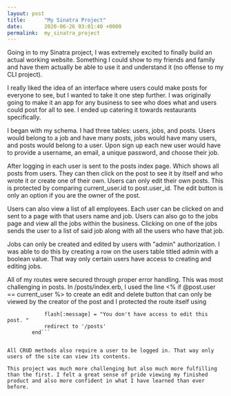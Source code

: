 ```yaml
---
layout: post
title:      "My Sinatra Project"
date:       2020-06-26 03:01:40 +0000
permalink:  my_sinatra_project
---
```



Going in to my Sinatra project, I was extremely excited to finally build an actual working website. Something I could show to my friends and family and have them actually be able to use it and understand it (no offense to my CLI project). 

I really liked the idea of an interface where users could make posts for everyone to see, but I wanted to take it one step further. I was originally going to make it an app for any business to see who does what and users could post for all to see. I ended up catering it towards restaurants specifically. 

I began with my schema. I had three tables: users, jobs, and posts. Users would belong to a job and have many posts, jobs would have many users, and posts would belong to a user. Upon sign up each new user would have to provide a username, an email, a unique password, and choose their job. 

After logging in each user is sent to the posts index page. Which shows all posts from users. They can then click on the post to see it by itself and who wrote it or create one of their own. Users can only edit their own posts. This is protected by comparing current_user.id to post.user_id. The edit button is only an option if you are the owner of the post. 

Users can also view a list of all employees. Each user can be clicked on and sent to a page with that users name and job. Users can also go to the jobs page and view all the jobs within the business. Clicking on one of the jobs sends the user to a list of said job along with all the users who have that job. 

Jobs can only be created and edited by users with "admin" authorization. I was able to do this by creating a row on the users table titled admin with a boolean value. That way only certain users have access to creating and editing jobs. 

All of my routes were secured through proper error handling. This was most challenging in posts. In /posts/index.erb, I used the line <% if @post.user == current_user %> to create an edit and delete button that can only be viewed by the creator of the post and I protected the route itself using  

``` if current_user.id != @post.user_id
            flash[:message] = "You don't have access to edit this post. " 
            redirect to '/posts'
        end``` 
				
				
All CRUD methods also require a user to be logged in. That way only users of the site can view its contents. 

This project was much more challenging but also much more fulfilling than the first. I felt a great sense of pride viewing my finished product and also more confident in what I have learned than ever before. 


